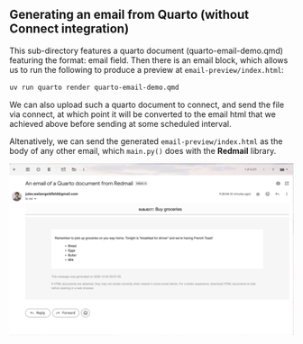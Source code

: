 ## Generating an email from Quarto (without Connect integration)

This sub-directory features a quarto document (quarto-email-demo.qmd) featuring the format: email field. Then there is an email block, which allows us to run the following to produce a preview at `email-preview/index.html`:

```sh
uv run quarto render quarto-email-demo.qmd
```

We can also upload such a quarto document to connect, and send the file via connect, at which point it will be converted to the email html that we achieved above before sending at some scheduled interval.

Altenatively, we can send the generated `email-preview/index.html` as the body of any other email, which `main.py()` does with the **Redmail** library.

![alt text](sample-email.png)